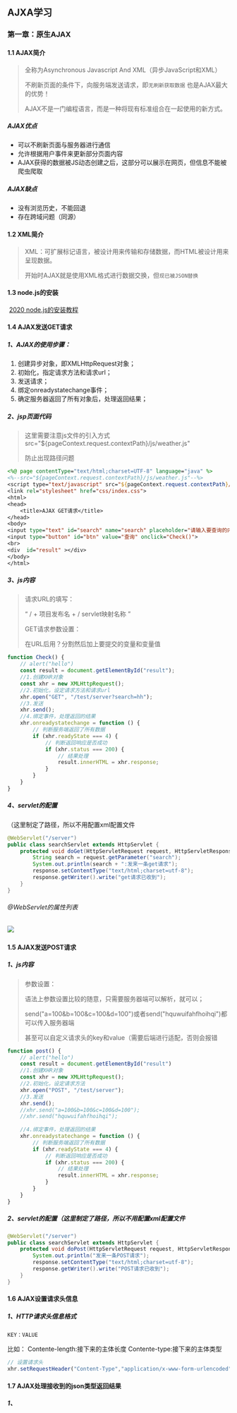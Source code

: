 ## AJXA学习

### 第一章：原生AJAX

#### 1.1  AJAX简介

> 全称为Asynchronous Javascript And XML（异步JavaScript和XML）
>
> 不刷新页面的条件下，向服务端发送请求，即```无刷新获取数据``` 也是AJAX最大的优势！
>
> AJAX不是一门编程语言，而是一种将现有标准组合在一起使用的新方式。

##### AJAX优点

* 可以不刷新页面与服务器进行通信
* 允许根据用户事件来更新部分页面内容
* AJAX获得的数据被JS动态创建之后，这部分可以展示在网页，但信息不能被爬虫爬取

##### AJAX缺点 

* 没有浏览历史，不能回退
* 存在跨域问题（同源）

#### 1.2 XML简介

> XML：可扩展标记语言，被设计用来传输和存储数据，而HTML被设计用来呈现数据。
>
> 开始时AJAX就是使用XML格式进行数据交换，但```现已被JSON替换```

#### 1.3 node.js的安装

​		[2020 node.js的安装教程](https://blog.csdn.net/Small_Yogurt/article/details/104968169)

#### 1.4 AJAX发送GET请求

##### 1、AJAX的使用步骤：

1. 创建异步对象，即XMLHttpRequest对象；
2. 初始化，指定请求方法和请求url；
3. 发送请求；
4. 绑定onreadystatechange事件；
5. 确定服务器返回了所有对象后，处理返回结果；

##### 2、jsp页面代码

> 这里需要注意js文件的引入方式 src="${pageContext.request.contextPath}/js/weather.js" 
>
> 防止出现路径问题

```jsp
<%@ page contentType="text/html;charset=UTF-8" language="java" %>
<%--src="${pageContext.request.contextPath}/js/weather.js"--%>
<script type="text/javascript" src="${pageContext.request.contextPath}/js/weather.js"></script>
<link rel="stylesheet" href="css/index.css">
<html>
<head>
    <title>AJAX GET请求</title>
</head>
<body>
<input type="text" id="search" name="search" placeholder="请输入要查询的内容">
<input type="button" id="btn" value="查询" onclick="Check()">
<br>
<div  id="result" ></div>
</body>
</html>
```

##### 3、js内容

> 请求URL的填写：
>
> “ / + 项目发布名 + / servlet映射名称 ”
>
> 
>
> GET请求参数设置：
>
> 在URL后用？分割然后加上要提交的变量和变量值



```js
function Check() {
    // alert("hello")
    const result = document.getElementById("result");
    //1.创建XHR对象
    const xhr = new XMLHttpRequest();
    //2.初始化，设定请求方法和请求url
    xhr.open("GET", "/test/server?search=hh");
    //3.发送
    xhr.send();
    //4.绑定事件，处理返回的结果
    xhr.onreadystatechange = function () {
        // 判断服务端返回了所有数据
        if (xhr.readyState === 4) {
            // 判断返回响应是否成功
            if (xhr.status === 200) {
                // 结果处理
                result.innerHTML = xhr.response;
            }
        }
    }
}
```

##### 4、servlet的配置

（这里制定了路径，所以不用配置xml配置文件

```java
@WebServlet("/server")
public class searchServlet extends HttpServlet {
    protected void doGet(HttpServletRequest request, HttpServletResponse response) throws ServletException, IOException {
        String search = request.getParameter("search");
        System.out.println(search + ":发来一条get请求");
        response.setContentType("text/html;charset=utf-8");
        response.getWriter().write("get请求已收到");
    }
}
```

###### 		@WebServlet的属性列表

​		<img src="F:\学习资料\学习笔记\images\@WebServlet的属性列表.png" style="zoom:95%;" />

#### 1.5 AJAX发送POST请求

##### 1、js内容

> 参数设置：
>
> 语法上参数设置比较的随意，只需要服务器端可以解析，就可以；
>
> send("a=100&b=100&c=100&d=100")或者send("hquwuifahfhoihqi")都可以传入服务器端
>
> 甚至可以自定义请求头的key和value（需要后端进行适配，否则会报错

```js
function post() {
    // alert("hello")
    const result = document.getElementById("result")
    //1.创建XHR对象
    const xhr = new XMLHttpRequest();
    //2.初始化，设定请求方法
    xhr.open("POST", "/test/server");
    //3.发送
    xhr.send();
    //xhr.send("a=100&b=100&c=100&d=100");
    //xhr.send("hquwuifahfhoihqi");
    
    //4.绑定事件，处理返回的结果
    xhr.onreadystatechange = function () {
        // 判断服务端返回了所有数据
        if (xhr.readyState === 4) {
            // 判断返回响应是否成功
            if (xhr.status === 200) {
                // 结果处理
                result.innerHTML = xhr.response;
            }
        }
    }
}
```

##### 2、servlet的配置（这里制定了路径，所以不用配置xml配置文件

```java
@WebServlet("/server")
public class searchServlet extends HttpServlet {
    protected void doPost(HttpServletRequest request, HttpServletResponse response) throws ServletException, IOException {
        System.out.println("发来一条POST请求");
        response.setContentType("text/html;charset=utf-8");
        response.getWriter().write("POST请求已收到");
    }
}
```

#### 1.6  AJAX设置请求头信息

##### 1、HTTP请求头信息格式

```KEY：VALUE
KEY：VALUE
```

比如：
Contente-length:接下来的主体长度
Contente-type:接下来的主体类型

```js
// 设置请求头
xhr.setRequestHeader("Content-Type","application/x-www-form-urlencoded")
```

#### 1.7  AJAX处理接收到的json类型返回结果

##### 1、
